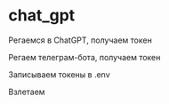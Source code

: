 # chat_gpt

Регаемся в ChatGPT, получаем токен

Регаем телеграм-бота, получаем токен

Записываем токены в .env

Взлетаем
